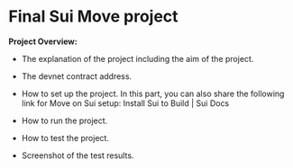 # Final Sui Move project


**Project Overview:**


- The explanation of the project including the aim of the project.

- The devnet contract address.

- How to set up the project. In this part, you can also share the following link for Move on Sui setup: Install Sui to Build | Sui Docs

- How to run the project.

- How to test the project.

- Screenshot of the test results.
